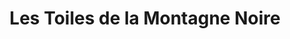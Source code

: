 ---
title: "Les Toiles de la Montagne Noire"
url: /albi/les-toiles-de-la-montagne-noire/
shop: Allgemein
---
